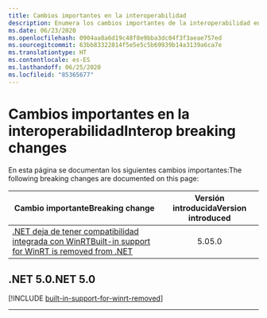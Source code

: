 ```yaml
---
title: Cambios importantes en la interoperabilidad
description: Enumera los cambios importantes de la interoperabilidad en .NET Core, .NET 5.0 y versiones posteriores.
ms.date: 06/23/2020
ms.openlocfilehash: 0904aa8a6d19c48f8e9bba3dc04f3f3aeae757ed
ms.sourcegitcommit: 63bb83322814f5e5e5c5b69939b14a3139a6ca7e
ms.translationtype: HT
ms.contentlocale: es-ES
ms.lasthandoff: 06/25/2020
ms.locfileid: "85365677"
---
```

# <a name="interop-breaking-changes"></a><span data-ttu-id="a944a-103">Cambios importantes en la interoperabilidad</span><span class="sxs-lookup"><span data-stu-id="a944a-103">Interop breaking changes</span></span>

<span data-ttu-id="a944a-104">En esta página se documentan los siguientes cambios importantes:</span><span class="sxs-lookup"><span data-stu-id="a944a-104">The following breaking changes are documented on this page:</span></span>

| <span data-ttu-id="a944a-105">Cambio importante</span><span class="sxs-lookup"><span data-stu-id="a944a-105">Breaking change</span></span> | <span data-ttu-id="a944a-106">Versión introducida</span><span class="sxs-lookup"><span data-stu-id="a944a-106">Version introduced</span></span> |
| - | :-: |
| [<span data-ttu-id="a944a-107">.NET deja de tener compatibilidad integrada con WinRT</span><span class="sxs-lookup"><span data-stu-id="a944a-107">Built-in support for WinRT is removed from .NET</span></span>](#built-in-support-for-winrt-is-removed-from-net) | <span data-ttu-id="a944a-108">5.0</span><span class="sxs-lookup"><span data-stu-id="a944a-108">5.0</span></span> |

## <a name="net-50"></a><span data-ttu-id="a944a-109">.NET 5.0</span><span class="sxs-lookup"><span data-stu-id="a944a-109">.NET 5.0</span></span>

[!INCLUDE [built-in-support-for-winrt-removed](~/includes/core-changes/interop/5.0/built-in-support-for-winrt-removed.md)]

***
